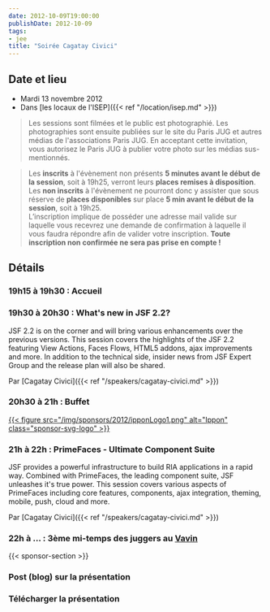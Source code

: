 ```yaml
---
date: 2012-10-09T19:00:00
publishDate: 2012-10-09
tags:
- jee
title: "Soirée Cagatay Civici"
---
```


## Date et lieu

* Mardi 13 novembre 2012
* Dans [les locaux de l'ISEP]({{< ref "/location/isep.md" >}})

> Les sessions sont filmées et le public est photographié. Les photographies sont ensuite publiées sur le site du Paris JUG et autres médias de l'associations Paris JUG. En acceptant cette invitation, vous autorisez le Paris JUG à publier votre photo sur les médias sus-mentionnés.

> Les **inscrits** à l'évènement non présents **5 minutes avant le début de la session**, soit à 19h25, verront leurs **places remises à disposition**.  
Les **non inscrits** à l'évènement ne pourront donc y assister que sous réserve de **places disponibles** sur place **5 min avant le début de la session**, soit à 19h25.  
L’inscription implique de posséder une adresse mail valide sur laquelle vous recevrez une demande de confirmation à laquelle il vous faudra répondre afin de valider votre inscription.
**Toute inscription non confirmée ne sera pas prise en compte !**

## Détails

### 19h15 à 19h30 : Accueil

### 19h30 à 20h30 : What's new in JSF 2.2?

JSF 2.2 is on the corner and will bring various enhancements over the previous versions. This session covers the highlights of the JSF 2.2 featuring View Actions, Faces Flows, HTML5 addons, ajax improvements and more. In addition to the technical side, insider news from JSF Expert Group and the release plan will also be shared.


Par [Cagatay Civici]({{< ref "/speakers/cagatay-civici.md" >}})

### 20h30 à 21h : Buffet

[{{< figure src="/img/sponsors/2012/ipponLogo1.png" alt="Ippon" class="sponsor-svg-logo" >}}](https://fr.ippon.tech/)

### 21h à 22h : PrimeFaces - Ultimate Component Suite

JSF provides a powerful infrastructure to build RIA applications in a rapid way. Combined with PrimeFaces, the leading component suite, JSF unleashes it's true power. This session covers various aspects of PrimeFaces including core features, components, ajax integration, theming, mobile, push, cloud and more.

Par [Cagatay Civici]({{< ref "/speakers/cagatay-civici.md" >}})

### 22h à ... : 3ème mi-temps des juggers au [Vavin](https://maps.google.fr/maps/place?hl=fr&sourceid=navclient-ff&rlz=1B3GGGL_frFR294FR295&um=1&ie=UTF-8&q=restaurant+le+vavin+paris&fb=1&gl=fr&hq=restaurant+le+vavin&hnear=paris&cid=16763854041267710574)

{{< sponsor-section >}}

### Post (blog) sur la présentation

### Télécharger la présentation
